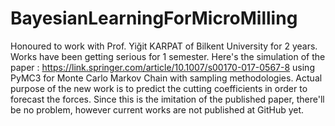 # BayesianLearningForMicroMilling

Honoured to work with Prof. Yiğit KARPAT of Bilkent University for 2 years. Works have been getting serious for 1 semester. Here's the simulation of the paper : https://link.springer.com/article/10.1007/s00170-017-0567-8  using PyMC3 for Monte Carlo Markov Chain with sampling methodologies. Actual purpose of the new work is to predict the cutting coefficients in order to forecast the forces. Since this is the imitation of the published paper, there'll be no problem, however current works are not published at GitHub yet.
